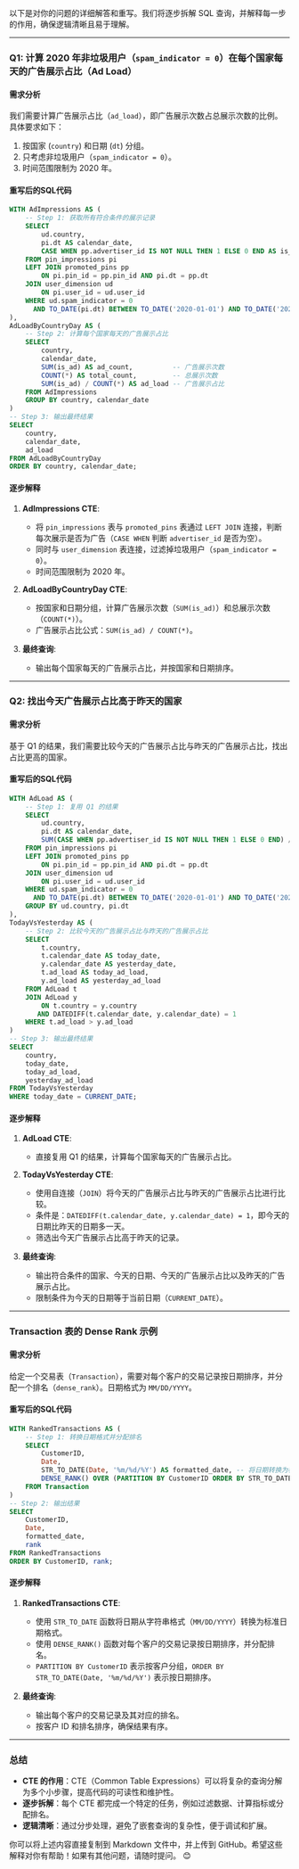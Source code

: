 以下是对你的问题的详细解答和重写。我们将逐步拆解 SQL 查询，并解释每一步的作用，确保逻辑清晰且易于理解。

---

### **Q1: 计算 2020 年非垃圾用户（`spam_indicator = 0`）在每个国家每天的广告展示占比（Ad Load）**

#### **需求分析**
我们需要计算广告展示占比（`ad_load`），即广告展示次数占总展示次数的比例。具体要求如下：
1. 按国家 (`country`) 和日期 (`dt`) 分组。
2. 只考虑非垃圾用户（`spam_indicator = 0`）。
3. 时间范围限制为 2020 年。

#### **重写后的SQL代码**
```sql
WITH AdImpressions AS (
    -- Step 1: 获取所有符合条件的展示记录
    SELECT 
        ud.country,
        pi.dt AS calendar_date,
        CASE WHEN pp.advertiser_id IS NOT NULL THEN 1 ELSE 0 END AS is_ad
    FROM pin_impressions pi
    LEFT JOIN promoted_pins pp 
        ON pi.pin_id = pp.pin_id AND pi.dt = pp.dt
    JOIN user_dimension ud 
        ON pi.user_id = ud.user_id
    WHERE ud.spam_indicator = 0 
      AND TO_DATE(pi.dt) BETWEEN TO_DATE('2020-01-01') AND TO_DATE('2020-12-31')
),
AdLoadByCountryDay AS (
    -- Step 2: 计算每个国家每天的广告展示占比
    SELECT 
        country,
        calendar_date,
        SUM(is_ad) AS ad_count,          -- 广告展示次数
        COUNT(*) AS total_count,         -- 总展示次数
        SUM(is_ad) / COUNT(*) AS ad_load -- 广告展示占比
    FROM AdImpressions
    GROUP BY country, calendar_date
)
-- Step 3: 输出最终结果
SELECT 
    country,
    calendar_date,
    ad_load
FROM AdLoadByCountryDay
ORDER BY country, calendar_date;
```

#### **逐步解释**
1. **AdImpressions CTE**:
   - 将 `pin_impressions` 表与 `promoted_pins` 表通过 `LEFT JOIN` 连接，判断每次展示是否为广告（`CASE WHEN` 判断 `advertiser_id` 是否为空）。
   - 同时与 `user_dimension` 表连接，过滤掉垃圾用户（`spam_indicator = 0`）。
   - 时间范围限制为 2020 年。

2. **AdLoadByCountryDay CTE**:
   - 按国家和日期分组，计算广告展示次数（`SUM(is_ad)`）和总展示次数（`COUNT(*)`）。
   - 广告展示占比公式：`SUM(is_ad) / COUNT(*)`。

3. **最终查询**:
   - 输出每个国家每天的广告展示占比，并按国家和日期排序。

---

### **Q2: 找出今天广告展示占比高于昨天的国家**

#### **需求分析**
基于 Q1 的结果，我们需要比较今天的广告展示占比与昨天的广告展示占比，找出占比更高的国家。

#### **重写后的SQL代码**
```sql
WITH AdLoad AS (
    -- Step 1: 复用 Q1 的结果
    SELECT 
        ud.country,
        pi.dt AS calendar_date,
        SUM(CASE WHEN pp.advertiser_id IS NOT NULL THEN 1 ELSE 0 END) / COUNT(*) AS ad_load
    FROM pin_impressions pi
    LEFT JOIN promoted_pins pp 
        ON pi.pin_id = pp.pin_id AND pi.dt = pp.dt
    JOIN user_dimension ud 
        ON pi.user_id = ud.user_id
    WHERE ud.spam_indicator = 0 
      AND TO_DATE(pi.dt) BETWEEN TO_DATE('2020-01-01') AND TO_DATE('2020-12-31')
    GROUP BY ud.country, pi.dt
),
TodayVsYesterday AS (
    -- Step 2: 比较今天的广告展示占比与昨天的广告展示占比
    SELECT 
        t.country,
        t.calendar_date AS today_date,
        y.calendar_date AS yesterday_date,
        t.ad_load AS today_ad_load,
        y.ad_load AS yesterday_ad_load
    FROM AdLoad t
    JOIN AdLoad y 
        ON t.country = y.country 
       AND DATEDIFF(t.calendar_date, y.calendar_date) = 1
    WHERE t.ad_load > y.ad_load
)
-- Step 3: 输出最终结果
SELECT 
    country,
    today_date,
    today_ad_load,
    yesterday_ad_load
FROM TodayVsYesterday
WHERE today_date = CURRENT_DATE;
```

#### **逐步解释**
1. **AdLoad CTE**:
   - 直接复用 Q1 的结果，计算每个国家每天的广告展示占比。

2. **TodayVsYesterday CTE**:
   - 使用自连接（`JOIN`）将今天的广告展示占比与昨天的广告展示占比进行比较。
   - 条件是：`DATEDIFF(t.calendar_date, y.calendar_date) = 1`，即今天的日期比昨天的日期多一天。
   - 筛选出今天广告展示占比高于昨天的记录。

3. **最终查询**:
   - 输出符合条件的国家、今天的日期、今天的广告展示占比以及昨天的广告展示占比。
   - 限制条件为今天的日期等于当前日期（`CURRENT_DATE`）。

---

### **Transaction 表的 Dense Rank 示例**

#### **需求分析**
给定一个交易表（`Transaction`），需要对每个客户的交易记录按日期排序，并分配一个排名（`dense_rank`）。日期格式为 `MM/DD/YYYY`。

#### **重写后的SQL代码**
```sql
WITH RankedTransactions AS (
    -- Step 1: 转换日期格式并分配排名
    SELECT 
        CustomerID,
        Date,
        STR_TO_DATE(Date, '%m/%d/%Y') AS formatted_date, -- 将日期转换为标准格式
        DENSE_RANK() OVER (PARTITION BY CustomerID ORDER BY STR_TO_DATE(Date, '%m/%d/%Y')) AS rank
    FROM Transaction
)
-- Step 2: 输出结果
SELECT 
    CustomerID,
    Date,
    formatted_date,
    rank
FROM RankedTransactions
ORDER BY CustomerID, rank;
```

#### **逐步解释**
1. **RankedTransactions CTE**:
   - 使用 `STR_TO_DATE` 函数将日期从字符串格式（`MM/DD/YYYY`）转换为标准日期格式。
   - 使用 `DENSE_RANK()` 函数对每个客户的交易记录按日期排序，并分配排名。
   - `PARTITION BY CustomerID` 表示按客户分组，`ORDER BY STR_TO_DATE(Date, '%m/%d/%Y')` 表示按日期排序。

2. **最终查询**:
   - 输出每个客户的交易记录及其对应的排名。
   - 按客户 ID 和排名排序，确保结果有序。

---

### **总结**
- **CTE 的作用**：CTE（Common Table Expressions）可以将复杂的查询分解为多个小步骤，提高代码的可读性和维护性。
- **逐步拆解**：每个 CTE 都完成一个特定的任务，例如过滤数据、计算指标或分配排名。
- **逻辑清晰**：通过分步处理，避免了嵌套查询的复杂性，便于调试和扩展。

你可以将上述内容直接复制到 Markdown 文件中，并上传到 GitHub。希望这些解释对你有帮助！如果有其他问题，请随时提问。 😊